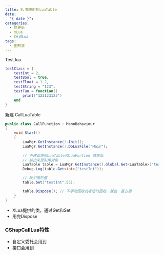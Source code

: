 ```yaml
---
title: 9.表映射到LuaTable
date:
  "{ date }": 
categories:
  - 热更新
  - xLua
  - C#调Lua
tags:
  - 图形学
---
```

Test.lua
```lua
testClass = {
	testInt = 2,
	testBool = true,
	testFloat = 1.2,
	testString = "123",
	testFun = function()
		print("123123123")
	end
}
```
新建 CallLuaTable
```C#
public class CallFunction : MonoBehaviour
{
	void Start()
	{
		LuaMgr.GetInstance().Init();
		LuaMgr.GetInstance().DoLuaFile("Main");
		
		// 不建议使用LuaTable和LuaFuntion 效率低
		// 装出来是引用对象
		LuaTable table = LuaMgr.GetInstance().Global.Get<LuaTable>("testClass");
		Debug.Log(table.Get<int>("testInt"));

		// 改引用的值
		table.Set("testInt",55);

		table.Dispose(); // 不手动回收或者定时回收，就会一直占用
	}
}
```
- XLua提供的类，通过Get和Set
- 用完Dispose
### CShapCallLua特性
- 自定义委托会用到
- 接口会用到